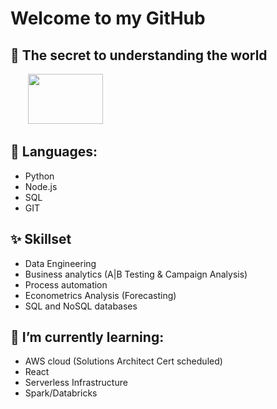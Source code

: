 # Welcome to my GitHub

## 🔭 The secret to understanding the world

&nbsp;&nbsp;&nbsp;&nbsp;&nbsp;&nbsp; <img src="https://render.githubusercontent.com/render/math?math=t = \frac{\bar x - \mu}{s -\sqrt{n}}" width="120" height="80">

## :mega: Languages:

* Python
* Node.js 
* SQL
* GIT

## ✨ Skillset

* Data Engineering 
* Business analytics (A|B Testing & Campaign Analysis)
* Process automation
* Econometrics Analysis (Forecasting)
* SQL and NoSQL databases

## 🌱 I’m currently learning:

* AWS cloud (Solutions Architect Cert scheduled)
* React
* Serverless Infrastructure
* Spark/Databricks
